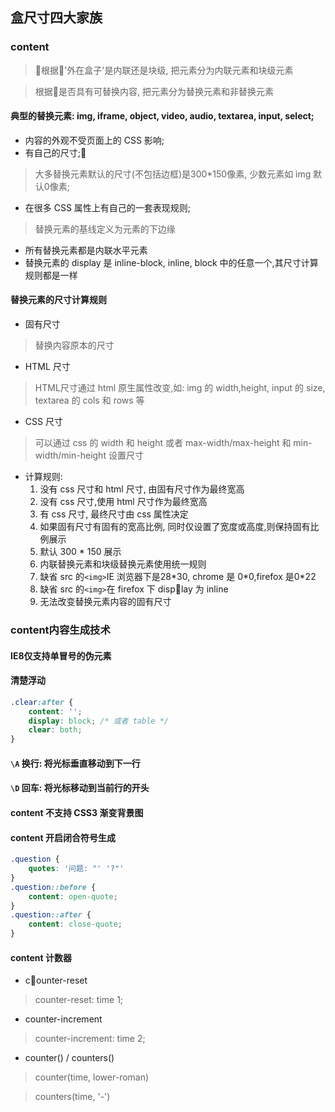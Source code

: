 ## 盒尺寸四大家族

### content

> 根据'外在盒子'是内联还是块级, 把元素分为内联元素和块级元素

> 根据是否具有可替换内容, 把元素分为替换元素和非替换元素

#### 典型的替换元素: img, iframe, object, video, audio, textarea, input, select; 

- 内容的外观不受页面上的 CSS 影响;  
- 有自己的尺寸;
> 大多替换元素默认的尺寸(不包括边框)是300*150像素, 少数元素如 img 默认0像素;  
- 在很多 CSS 属性上有自己的一套表现规则;
> 替换元素的基线定义为元素的下边缘
- 所有替换元素都是内联水平元素
- 替换元素的 display 是 inline-block, inline, block 中的任意一个,其尺寸计算规则都是一样

#### 替换元素的尺寸计算规则

- 固有尺寸
> 替换内容原本的尺寸
- HTML 尺寸
> HTML尺寸通过 html 原生属性改变,如: img 的 width,height, input 的 size, textarea 的 cols 和 rows 等
- CSS 尺寸
> 可以通过 css 的 width 和 height 或者 max-width/max-height 和 min-width/min-height 设置尺寸

- 计算规则:
    1. 没有 css 尺寸和 html 尺寸, 由固有尺寸作为最终宽高
    2. 没有 css 尺寸,使用 html 尺寸作为最终宽高
    3. 有 css 尺寸, 最终尺寸由 css 属性决定
    4. 如果固有尺寸有固有的宽高比例, 同时仅设置了宽度或高度,则保持固有比例展示
    5. 默认 300 * 150 展示
    6. 内联替换元素和块级替换元素使用统一规则
    7. 缺省 src 的`<img>`IE 浏览器下是28\*30, chrome 是 0\*0,firefox 是0\*22
    8. 缺省 src 的`<img>`在 firefox 下 display 为 inline
    9. 无法改变替换元素内容的固有尺寸

### content内容生成技术

#### IE8仅支持单冒号的伪元素

#### 清楚浮动
```css
.clear:after {
    content: '';
    display: block; /* 或者 table */
    clear: both;
}
```

#### `\A` 换行: 将光标垂直移动到下一行

#### `\D` 回车: 将光标移动到当前行的开头

#### content 不支持 CSS3 渐变背景图

#### content 开启闭合符号生成

```css
.question {
    quotes: '问题: "' '?"'
}
.question::before {
    content: open-quote;
}
.question::after {
    content: close-quote;
}
```

#### content 计数器

- counter-reset
> counter-reset: time 1;

- counter-increment
> counter-increment: time 2;

- counter() / counters()
> counter(time, lower-roman)

> counters(time, '-')